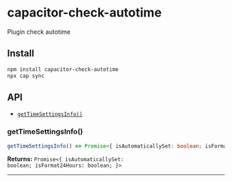 # capacitor-check-autotime

Plugin check autotime

## Install

```bash
npm install capacitor-check-autotime
npx cap sync
```

## API

<docgen-index>

* [`getTimeSettingsInfo()`](#gettimesettingsinfo)

</docgen-index>

<docgen-api>
<!--Update the source file JSDoc comments and rerun docgen to update the docs below-->

### getTimeSettingsInfo()

```typescript
getTimeSettingsInfo() => Promise<{ isAutomaticallySet: boolean; isFormat24Hours: boolean; }>
```

**Returns:** <code>Promise&lt;{ isAutomaticallySet: boolean; isFormat24Hours: boolean; }&gt;</code>

--------------------

</docgen-api>
